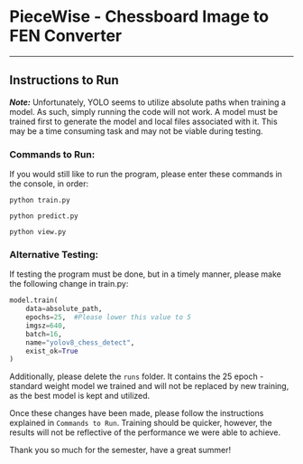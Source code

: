# PieceWise - Chessboard Image to FEN Converter

---

## Instructions to Run

***Note:***
Unfortunately, YOLO seems to utilize absolute paths when training a model. As such, simply running the code will not work. A model must be trained first to generate the model and local files associated with it. This may be a time consuming task and may not be viable during testing.

### **Commands to Run:**

If you would still like to run the program, please enter these commands in the console, in order:

`python train.py`

`python predict.py`

`python view.py`

### Alternative Testing:

If testing the program must be done, but in a timely manner, please make the following change in train.py:

```python
model.train(
    data=absolute_path,
    epochs=25,  #Please lower this value to 5
    imgsz=640,
    batch=16,
    name="yolov8_chess_detect",
    exist_ok=True
)
```

Additionally, please delete the `runs` folder. It contains the 25 epoch - standard weight model we trained and will not be replaced by new training, as the best model is kept and utilized.

Once these changes have been made, please follow the instructions explained in `Commands to Run`. Training should be quicker, however, the results will not be reflective of the performance we were able to achieve.


Thank you so much for the semester, have a great summer!
